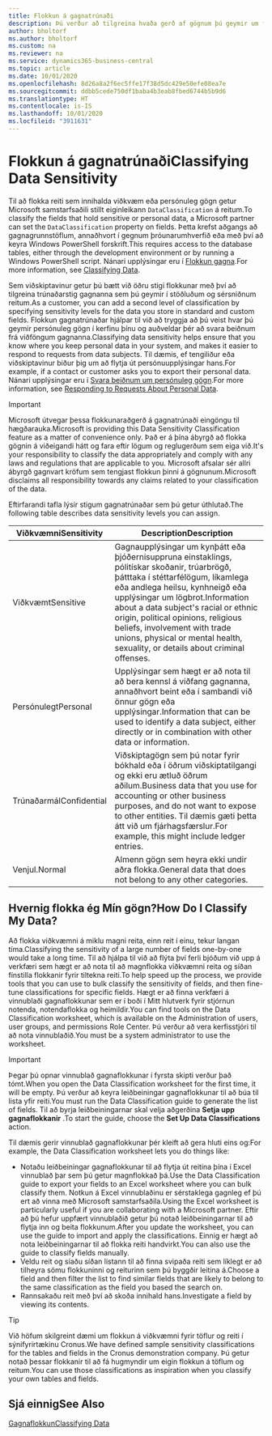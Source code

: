 ```yaml
---
title: Flokkun á gagnatrúnaði
description: Þú verður að tilgreina hvaða gerð af gögnum þú geymir um fólk svo að þú getir svarað beiðnum frá viðföngum gagnanna.
author: bholtorf
ms.author: bholtorf
ms.custom: na
ms.reviewer: na
ms.service: dynamics365-business-central
ms.topic: article
ms.date: 10/01/2020
ms.openlocfilehash: 8d26a8a2f6ec5ffe17f38d5dc429e50efe08ea7e
ms.sourcegitcommit: ddbb5cede750df1baba4b3eab8fbed6744b5b9d6
ms.translationtype: HT
ms.contentlocale: is-IS
ms.lasthandoff: 10/01/2020
ms.locfileid: "3911631"
---
```

# <a name="classifying-data-sensitivity"></a><span data-ttu-id="5b2b4-103">Flokkun á gagnatrúnaði</span><span class="sxs-lookup"><span data-stu-id="5b2b4-103">Classifying Data Sensitivity</span></span>
<span data-ttu-id="5b2b4-104">Til að flokka reiti sem innihalda viðkvæm eða persónuleg gögn getur Microsoft samstarfsaðili stillt eiginleikann ```DataClassification``` á reitum.</span><span class="sxs-lookup"><span data-stu-id="5b2b4-104">To classify the fields that hold sensitive or personal data, a Microsoft partner can set the ```DataClassification``` property on fields.</span></span> <span data-ttu-id="5b2b4-105">Þetta krefst aðgangs að gagnagrunnstöflum, annaðhvort í gegnum þróunarumhverfið eða með því að keyra Windows PowerShell forskrift.</span><span class="sxs-lookup"><span data-stu-id="5b2b4-105">This requires access to the database tables, either through the development environment or by running a Windows PowerShell script.</span></span> <span data-ttu-id="5b2b4-106">Nánari upplýsingar eru í [Flokkun gagna](/dynamics365/business-central/dev-itpro/developer/devenv-classifying-data).</span><span class="sxs-lookup"><span data-stu-id="5b2b4-106">For more information, see [Classifying Data](/dynamics365/business-central/dev-itpro/developer/devenv-classifying-data).</span></span>  

<span data-ttu-id="5b2b4-107">Sem viðskiptavinur getur þú bætt við öðru stigi flokkunar með því að tilgreina trúnaðarstig gagnanna sem þú geymir í stöðluðum og sérsniðnum reitum.</span><span class="sxs-lookup"><span data-stu-id="5b2b4-107">As a customer, you can add a second level of classification by specifying sensitivity levels for the data you store in standard and custom fields.</span></span> <span data-ttu-id="5b2b4-108">Flokkun gagnatrúnaðar hjálpar til við að tryggja að þú veist hvar þú geymir persónuleg gögn í kerfinu þínu og auðveldar þér að svara beiðnum frá viðföngum gagnanna.</span><span class="sxs-lookup"><span data-stu-id="5b2b4-108">Classifying data sensitivity helps ensure that you know where you keep personal data in your system, and makes it easier to respond to requests from data subjects.</span></span> <span data-ttu-id="5b2b4-109">Til dæmis, ef tengiliður eða viðskiptavinur biður þig um að flytja út persónuupplýsingar hans.</span><span class="sxs-lookup"><span data-stu-id="5b2b4-109">For example, if a contact or customer asks you to export their personal data.</span></span> <span data-ttu-id="5b2b4-110">Nánari upplýsingar eru í [Svara beiðnum um persónuleg gögn](admin-responding-to-requests-about-personal-data.md).</span><span class="sxs-lookup"><span data-stu-id="5b2b4-110">For more information, see [Responding to Requests About Personal Data](admin-responding-to-requests-about-personal-data.md).</span></span>

> [!Important]
> <span data-ttu-id="5b2b4-111">Microsoft útvegar þessa flokkunaraðgerð á gagnatrúnaði eingöngu til hægðarauka.</span><span class="sxs-lookup"><span data-stu-id="5b2b4-111">Microsoft is providing this Data Sensitivity Classification feature as a matter of convenience only.</span></span> <span data-ttu-id="5b2b4-112">Það er á þína ábyrgð að flokka gögnin á viðeigandi hátt og fara eftir lögum og reglugerðum sem eiga við.</span><span class="sxs-lookup"><span data-stu-id="5b2b4-112">It's your responsibility to classify the data appropriately and comply with any laws and regulations that are applicable to you.</span></span> <span data-ttu-id="5b2b4-113">Microsoft afsalar sér allri ábyrgð gagnvart kröfum sem tengjast flokkun þinni á gögnunum.</span><span class="sxs-lookup"><span data-stu-id="5b2b4-113">Microsoft disclaims all responsibility towards any claims related to your classification of the data.</span></span>  

<span data-ttu-id="5b2b4-114">Eftirfarandi tafla lýsir stigum gagnatrúnaðar sem þú getur úthlutað.</span><span class="sxs-lookup"><span data-stu-id="5b2b4-114">The following table describes data sensitivity levels you can assign.</span></span>

|<span data-ttu-id="5b2b4-115">Viðkvæmni</span><span class="sxs-lookup"><span data-stu-id="5b2b4-115">Sensitivity</span></span>|<span data-ttu-id="5b2b4-116">Description</span><span class="sxs-lookup"><span data-stu-id="5b2b4-116">Description</span></span>|
|----|----|
|<span data-ttu-id="5b2b4-117">Viðkvæmt</span><span class="sxs-lookup"><span data-stu-id="5b2b4-117">Sensitive</span></span> | <span data-ttu-id="5b2b4-118">Gagnaupplýsingar um kynþátt eða þjóðernisuppruna einstaklings, pólitískar skoðanir, trúarbrögð, þátttaka í stéttarfélögum, líkamlega eða andlega heilsu, kynhneigð eða upplýsingar um lögbrot.</span><span class="sxs-lookup"><span data-stu-id="5b2b4-118">Information about a data subject's racial or ethnic origin, political opinions, religious beliefs, involvement with trade unions, physical or mental health, sexuality, or details about criminal offenses.</span></span> |
|<span data-ttu-id="5b2b4-119">Persónulegt</span><span class="sxs-lookup"><span data-stu-id="5b2b4-119">Personal</span></span> | <span data-ttu-id="5b2b4-120">Upplýsingar sem hægt er að nota til að bera kennsl á viðfang gagnanna, annaðhvort beint eða í sambandi við önnur gögn eða upplýsingar.</span><span class="sxs-lookup"><span data-stu-id="5b2b4-120">Information that can be used to identify a data subject, either directly or in combination with other data or information.</span></span>|
|<span data-ttu-id="5b2b4-121">Trúnaðarmál</span><span class="sxs-lookup"><span data-stu-id="5b2b4-121">Confidential</span></span> | <span data-ttu-id="5b2b4-122">Viðskiptagögn sem þú notar fyrir bókhald eða í öðrum viðskiptatilgangi og ekki eru ætluð öðrum aðilum.</span><span class="sxs-lookup"><span data-stu-id="5b2b4-122">Business data that you use for accounting or other business purposes, and do not want to expose to other entities.</span></span> <span data-ttu-id="5b2b4-123">Til dæmis gæti þetta átt við um fjárhagsfærslur.</span><span class="sxs-lookup"><span data-stu-id="5b2b4-123">For example, this might include ledger entries.</span></span>|
|<span data-ttu-id="5b2b4-124">Venjul.</span><span class="sxs-lookup"><span data-stu-id="5b2b4-124">Normal</span></span> | <span data-ttu-id="5b2b4-125">Almenn gögn sem heyra ekki undir aðra flokka.</span><span class="sxs-lookup"><span data-stu-id="5b2b4-125">General data that does not belong to any other categories.</span></span>|

## <a name="how-do-i-classify-my-data"></a><span data-ttu-id="5b2b4-126">Hvernig flokka ég Mín gögn?</span><span class="sxs-lookup"><span data-stu-id="5b2b4-126">How Do I Classify My Data?</span></span>
<span data-ttu-id="5b2b4-127">Að flokka viðkvæmni á miklu magni reita, einn reit í einu, tekur langan tíma.</span><span class="sxs-lookup"><span data-stu-id="5b2b4-127">Classifying the sensitivity of a large number of fields one-by-one would take a long time.</span></span> <span data-ttu-id="5b2b4-128">Til að hjálpa til við að flýta því ferli bjóðum við upp á verkfæri sem hægt er að nota til að magnflokka viðkvæmni reita og síðan fínstilla flokkanir fyrir tiltekna reiti.</span><span class="sxs-lookup"><span data-stu-id="5b2b4-128">To help speed up the process, we provide tools that you can use to bulk classify the sensitivity of fields, and then fine-tune classifications for specific fields.</span></span> <span data-ttu-id="5b2b4-129">Hægt er að finna verkfæri á vinnublaði gagnaflokkunar sem er í boði í Mitt hlutverk fyrir stjórnun notenda, notendaflokka og heimildir.</span><span class="sxs-lookup"><span data-stu-id="5b2b4-129">You can find tools on the Data Classification worksheet, which is available on the Administration of users, user groups, and permissions Role Center.</span></span> <span data-ttu-id="5b2b4-130">Þú verður að vera kerfisstjóri til að nota vinnublaðið.</span><span class="sxs-lookup"><span data-stu-id="5b2b4-130">You must be a system administrator to use the worksheet.</span></span>

> [!Important]
> <span data-ttu-id="5b2b4-131">Þegar þú opnar vinnublað gagnaflokkunar í fyrsta skipti verður það tómt.</span><span class="sxs-lookup"><span data-stu-id="5b2b4-131">When you open the Data Classification worksheet for the first time, it will be empty.</span></span> <span data-ttu-id="5b2b4-132">Þú verður að keyra leiðbeiningar gagnaflokkunar til að búa til lista yfir reiti.</span><span class="sxs-lookup"><span data-stu-id="5b2b4-132">You must run the Data Classification guide to generate the list of fields.</span></span> <span data-ttu-id="5b2b4-133">Til að byrja leiðbeiningarnar skal velja aðgerðina **Setja upp gagnaflokkanir** .</span><span class="sxs-lookup"><span data-stu-id="5b2b4-133">To start the guide, choose the **Set Up Data Classifications** action.</span></span>

<span data-ttu-id="5b2b4-134">Til dæmis gerir vinnublað gagnaflokkunar þér kleift að gera hluti eins og:</span><span class="sxs-lookup"><span data-stu-id="5b2b4-134">For example, the Data Classification worksheet lets you do things like:</span></span>  

* <span data-ttu-id="5b2b4-135">Notaðu leiðbeiningar gagnaflokkunar til að flytja út reitina þína í Excel vinnublað þar sem þú getur magnflokkað þá.</span><span class="sxs-lookup"><span data-stu-id="5b2b4-135">Use the Data Classification guide to export your fields to an Excel worksheet where you can bulk classify them.</span></span> <span data-ttu-id="5b2b4-136">Notkun á Excel vinnublaðinu er sérstaklega gagnleg ef þú ert að vinna með Microsoft samstarfsaðila.</span><span class="sxs-lookup"><span data-stu-id="5b2b4-136">Using the Excel worksheet is particularly useful if you are collaborating with a Microsoft partner.</span></span> <span data-ttu-id="5b2b4-137">Eftir að þú hefur uppfært vinnublaðið getur þú notað leiðbeiningarnar til að flytja inn og beita flokkunum.</span><span class="sxs-lookup"><span data-stu-id="5b2b4-137">After you update the worksheet, you can use the guide to import and apply the classifications.</span></span> <span data-ttu-id="5b2b4-138">Einnig er hægt að nota leiðbeiningarnar til að flokka reiti handvirkt.</span><span class="sxs-lookup"><span data-stu-id="5b2b4-138">You can also use the guide to classify fields manually.</span></span>  
* <span data-ttu-id="5b2b4-139">Veldu reit og síaðu síðan listann til að finna svipaða reiti sem líklegt er að tilheyra sömu flokkuninni og reiturinn sem þú byggðir leitina á.</span><span class="sxs-lookup"><span data-stu-id="5b2b4-139">Choose a field and then filter the list to find similar fields that are likely to belong to the same classification as the field you based the search on.</span></span>  
* <span data-ttu-id="5b2b4-140">Rannsakaðu reit með því að skoða innihald hans.</span><span class="sxs-lookup"><span data-stu-id="5b2b4-140">Investigate a field by viewing its contents.</span></span>  

> [!Tip]
> <span data-ttu-id="5b2b4-141">Við höfum skilgreint dæmi um flokkun á viðkvæmni fyrir töflur og reiti í sýnifyrirtækinu Cronus.</span><span class="sxs-lookup"><span data-stu-id="5b2b4-141">We have defined sample sensitivity classifications for the tables and fields in the Cronus demonstration company.</span></span> <span data-ttu-id="5b2b4-142">Þú getur notað þessar flokkanir til að fá hugmyndir um eigin flokkun á töflum og reitum.</span><span class="sxs-lookup"><span data-stu-id="5b2b4-142">You can use those classifications as inspiration when you classify your own tables and fields.</span></span>

## <a name="see-also"></a><span data-ttu-id="5b2b4-143">Sjá einnig</span><span class="sxs-lookup"><span data-stu-id="5b2b4-143">See Also</span></span>

[<span data-ttu-id="5b2b4-144">Gagnaflokkun</span><span class="sxs-lookup"><span data-stu-id="5b2b4-144">Classifying Data</span></span>](/dynamics365/business-central/dev-itpro/developer/devenv-classifying-data)  
